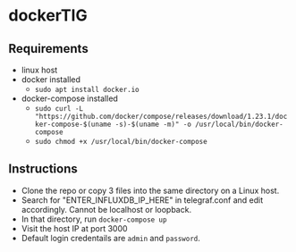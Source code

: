 # dockerTIG

## Requirements

- linux host
- docker installed
  - `sudo apt install docker.io`
- docker-compose installed
  - `sudo curl -L "https://github.com/docker/compose/releases/download/1.23.1/docker-compose-$(uname -s)-$(uname -m)" -o /usr/local/bin/docker-compose`
  - `sudo chmod +x /usr/local/bin/docker-compose`

## Instructions

- Clone the repo or copy 3 files into the same directory on a Linux host.
- Search for "ENTER_INFLUXDB_IP_HERE" in telegraf.conf and edit accordingly. Cannot be localhost or loopback.
- In that directory, run `docker-compose up`
- Visit the host IP at port 3000
- Default login credentails are `admin` and `password`.
